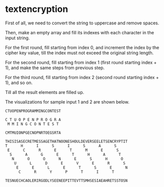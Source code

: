 # textencryption

First of all, we need to convert the string to uppercase and remove spaces.

Then, make an empty array and fill its indexes with each character in the input string.

For the first round, fill starting from index 0, and increment the index by the cipher key value, till the index must not exceed the original string length. 

For the second round, fill starting from index 1 (first round starting index + 1), and make the same steps from previous step.

For the third round, fill starting from index 2 (second round starting index + 1), and so on.

Till all the result elements are filled up.

The visualizations for sample input 1 and 2 are shown below.

```
CTUOPENPROGRAMMINGCONTEST

C T U O P E N P R O G R A
 M M I N G C O N T E S T

CMTMUIONPGECNOPNRTOEGSRTA
```

```
THISISASECRETMESSAGETHATNOONESHOULDEVERSEELETSENCRYPTIT
T      H      I      S      I      S      A      S
 E      C      R      E      T      M      E      S
  S      A      G      E      T      H      A      T
   N      O      O      N      E      S      H      O
    U      L      D      E      V      E      R      S
     E      E      L      E      T      S      E      N
      C      R      Y      P      T      I      T

TESNUECHCAOLERIRGODLYSEENEEPITTEVTTSMHSESIAEAHRETSSTOSN
```

